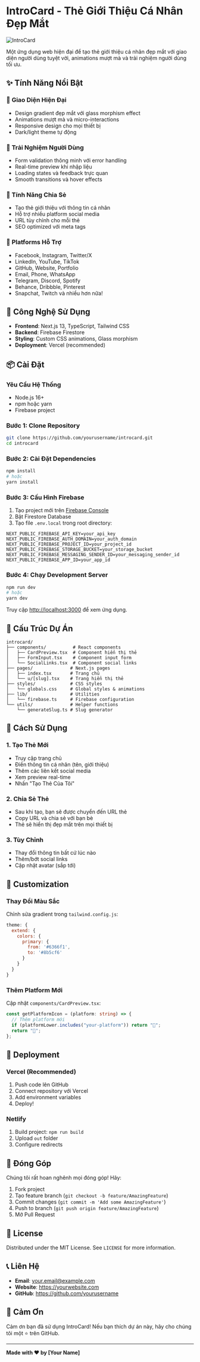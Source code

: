 # IntroCard - Thẻ Giới Thiệu Cá Nhân Đẹp Mắt

![IntroCard](https://img.shields.io/badge/IntroCard-✨%20Beautiful%20Personal%20Cards-blue?style=for-the-badge&logo=react)

Một ứng dụng web hiện đại để tạo thẻ giới thiệu cá nhân đẹp mắt với giao diện người dùng tuyệt vời, animations mượt mà và trải nghiệm người dùng tối ưu.

## ✨ Tính Năng Nổi Bật

### 🎨 **Giao Diện Hiện Đại**

- Design gradient đẹp mắt với glass morphism effect
- Animations mượt mà và micro-interactions
- Responsive design cho mọi thiết bị
- Dark/light theme tự động

### 📱 **Trải Nghiệm Người Dùng**

- Form validation thông minh với error handling
- Real-time preview khi nhập liệu
- Loading states và feedback trực quan
- Smooth transitions và hover effects

### 🔗 **Tính Năng Chia Sẻ**

- Tạo thẻ giới thiệu với thông tin cá nhân
- Hỗ trợ nhiều platform social media
- URL tùy chỉnh cho mỗi thẻ
- SEO optimized với meta tags

### 🎯 **Platforms Hỗ Trợ**

- Facebook, Instagram, Twitter/X
- LinkedIn, YouTube, TikTok
- GitHub, Website, Portfolio
- Email, Phone, WhatsApp
- Telegram, Discord, Spotify
- Behance, Dribbble, Pinterest
- Snapchat, Twitch và nhiều hơn nữa!

## 🚀 Công Nghệ Sử Dụng

- **Frontend**: Next.js 13, TypeScript, Tailwind CSS
- **Backend**: Firebase Firestore
- **Styling**: Custom CSS animations, Glass morphism
- **Deployment**: Vercel (recommended)

## 📦 Cài Đặt

### Yêu Cầu Hệ Thống

- Node.js 16+
- npm hoặc yarn
- Firebase project

### Bước 1: Clone Repository

```bash
git clone https://github.com/yourusername/introcard.git
cd introcard
```

### Bước 2: Cài Đặt Dependencies

```bash
npm install
# hoặc
yarn install
```

### Bước 3: Cấu Hình Firebase

1. Tạo project mới trên [Firebase Console](https://console.firebase.google.com/)
2. Bật Firestore Database
3. Tạo file `.env.local` trong root directory:

```env
NEXT_PUBLIC_FIREBASE_API_KEY=your_api_key
NEXT_PUBLIC_FIREBASE_AUTH_DOMAIN=your_auth_domain
NEXT_PUBLIC_FIREBASE_PROJECT_ID=your_project_id
NEXT_PUBLIC_FIREBASE_STORAGE_BUCKET=your_storage_bucket
NEXT_PUBLIC_FIREBASE_MESSAGING_SENDER_ID=your_messaging_sender_id
NEXT_PUBLIC_FIREBASE_APP_ID=your_app_id
```

### Bước 4: Chạy Development Server

```bash
npm run dev
# hoặc
yarn dev
```

Truy cập [http://localhost:3000](http://localhost:3000) để xem ứng dụng.

## 🎨 Cấu Trúc Dự Án

```
introcard/
├── components/          # React components
│   ├── CardPreview.tsx  # Component hiển thị thẻ
│   ├── FormInput.tsx    # Component input form
│   └── SocialLinks.tsx  # Component social links
├── pages/              # Next.js pages
│   ├── index.tsx       # Trang chủ
│   └── u/[slug].tsx    # Trang hiển thị thẻ
├── styles/             # CSS styles
│   └── globals.css     # Global styles & animations
├── lib/                # Utilities
│   └── firebase.ts     # Firebase configuration
└── utils/              # Helper functions
    └── generateSlug.ts # Slug generator
```

## 🎯 Cách Sử Dụng

### 1. Tạo Thẻ Mới

- Truy cập trang chủ
- Điền thông tin cá nhân (tên, giới thiệu)
- Thêm các liên kết social media
- Xem preview real-time
- Nhấn "Tạo Thẻ Của Tôi"

### 2. Chia Sẻ Thẻ

- Sau khi tạo, bạn sẽ được chuyển đến URL thẻ
- Copy URL và chia sẻ với bạn bè
- Thẻ sẽ hiển thị đẹp mắt trên mọi thiết bị

### 3. Tùy Chỉnh

- Thay đổi thông tin bất cứ lúc nào
- Thêm/bớt social links
- Cập nhật avatar (sắp tới)

## 🎨 Customization

### Thay Đổi Màu Sắc

Chỉnh sửa gradient trong `tailwind.config.js`:

```javascript
theme: {
  extend: {
    colors: {
      primary: {
        from: '#6366f1',
        to: '#8b5cf6'
      }
    }
  }
}
```

### Thêm Platform Mới

Cập nhật `components/CardPreview.tsx`:

```typescript
const getPlatformIcon = (platform: string) => {
  // Thêm platform mới
  if (platformLower.includes("your-platform")) return "🎯";
  return "🔗";
};
```

## 🚀 Deployment

### Vercel (Recommended)

1. Push code lên GitHub
2. Connect repository với Vercel
3. Add environment variables
4. Deploy!

### Netlify

1. Build project: `npm run build`
2. Upload `out` folder
3. Configure redirects

## 🤝 Đóng Góp

Chúng tôi rất hoan nghênh mọi đóng góp! Hãy:

1. Fork project
2. Tạo feature branch (`git checkout -b feature/AmazingFeature`)
3. Commit changes (`git commit -m 'Add some AmazingFeature'`)
4. Push to branch (`git push origin feature/AmazingFeature`)
5. Mở Pull Request

## 📄 License

Distributed under the MIT License. See `LICENSE` for more information.

## 📞 Liên Hệ

- **Email**: your.email@example.com
- **Website**: https://yourwebsite.com
- **GitHub**: https://github.com/yourusername

## 🙏 Cảm Ơn

Cảm ơn bạn đã sử dụng IntroCard! Nếu bạn thích dự án này, hãy cho chúng tôi một ⭐ trên GitHub.

---

**Made with ❤️ by [Your Name]**
